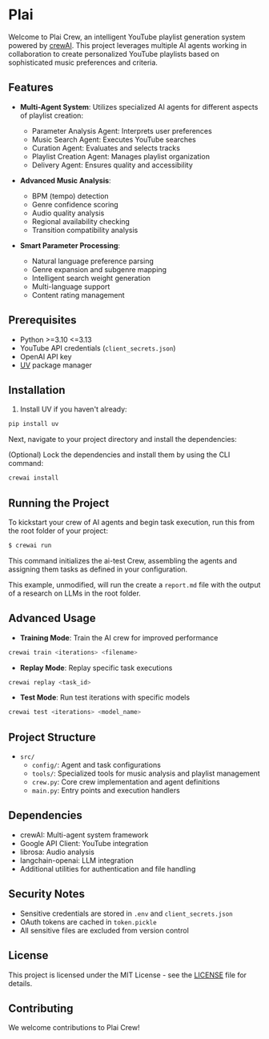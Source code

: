 # Plai

Welcome to Plai Crew, an intelligent YouTube playlist generation system powered by [crewAI](https://crewai.com). This project leverages multiple AI agents working in collaboration to create personalized YouTube playlists based on sophisticated music preferences and criteria.

## Features

- **Multi-Agent System**: Utilizes specialized AI agents for different aspects of playlist creation:
  - Parameter Analysis Agent: Interprets user preferences
  - Music Search Agent: Executes YouTube searches
  - Curation Agent: Evaluates and selects tracks
  - Playlist Creation Agent: Manages playlist organization
  - Delivery Agent: Ensures quality and accessibility

- **Advanced Music Analysis**:
  - BPM (tempo) detection
  - Genre confidence scoring
  - Audio quality analysis
  - Regional availability checking
  - Transition compatibility analysis

- **Smart Parameter Processing**:
  - Natural language preference parsing
  - Genre expansion and subgenre mapping
  - Intelligent search weight generation
  - Multi-language support
  - Content rating management

## Prerequisites

- Python >=3.10 <=3.13
- YouTube API credentials (`client_secrets.json`)
- OpenAI API key
- [UV](https://docs.astral.sh/uv/) package manager

## Installation

1. Install UV if you haven't already:

```bash
pip install uv
```

Next, navigate to your project directory and install the dependencies:

(Optional) Lock the dependencies and install them by using the CLI command:
```bash
crewai install
```


## Running the Project

To kickstart your crew of AI agents and begin task execution, run this from the root folder of your project:

```bash
$ crewai run
```

This command initializes the ai-test Crew, assembling the agents and assigning them tasks as defined in your configuration.

This example, unmodified, will run the create a `report.md` file with the output of a research on LLMs in the root folder.

## Advanced Usage

- **Training Mode**: Train the AI crew for improved performance

```bash
crewai train <iterations> <filename>
```

- **Replay Mode**: Replay specific task executions
```bash
crewai replay <task_id>
```

- **Test Mode**: Run test iterations with specific models
```bash
crewai test <iterations> <model_name>
```

## Project Structure

- `src/`
  - `config/`: Agent and task configurations
  - `tools/`: Specialized tools for music analysis and playlist management
  - `crew.py`: Core crew implementation and agent definitions
  - `main.py`: Entry points and execution handlers

## Dependencies

- crewAI: Multi-agent system framework
- Google API Client: YouTube integration
- librosa: Audio analysis
- langchain-openai: LLM integration
- Additional utilities for authentication and file handling

## Security Notes

- Sensitive credentials are stored in `.env` and `client_secrets.json`
- OAuth tokens are cached in `token.pickle`
- All sensitive files are excluded from version control

## License

This project is licensed under the MIT License - see the [LICENSE](LICENSE) file for details.

## Contributing

We welcome contributions to Plai Crew! 

